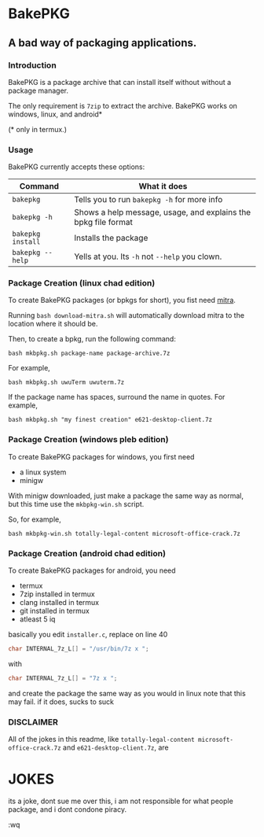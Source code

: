 # BakePKG
## A bad way of packaging applications.


### Introduction
BakePKG is a package archive that can install itself without without a package manager.

The only requirement is `7zip` to extract the archive. BakePKG works on windows, linux, and android*


(* only in termux.)

### Usage
BakePKG currently accepts these options:

| Command           | What it does                                                   |
|-------------------|----------------------------------------------------------------|
| `bakepkg`         | Tells you to run `bakepkg -h` for more info                    |
| `bakepkg -h`      | Shows a help message, usage, and explains the bpkg file format |
| `bakepkg install` | Installs the package                                           |
| `bakepkg --help`  | Yells at you. Its `-h` not `--help` you clown.                 |

### Package Creation (linux chad edition)
To create BakePKG packages (or bpkgs for short), you fist need [mitra](https://github.com/corkami/mitra).

Running `bash download-mitra.sh` will automatically download mitra to the location where it should be.

Then, to create a bpkg, run the following command:
```
bash mkbpkg.sh package-name package-archive.7z
```
For example,
```
bash mkbpkg.sh uwuTerm uwuterm.7z
```

If the package name has spaces, surround the name in quotes.
For example,
```
bash mkbpkg.sh "my finest creation" e621-desktop-client.7z
```


### Package Creation (windows pleb edition)
To create BakePKG packages for windows, you first need
- a linux system
- minigw

With minigw downloaded, just make a package the same way as normal, but this time use the `mkbpkg-win.sh` script.

So, for example,
```
bash mkbpkg-win.sh totally-legal-content microsoft-office-crack.7z
```

### Package Creation (android chad edition)
To create BakePKG packages for android, you need
- termux
- 7zip installed in termux
- clang installed in termux
- git installed in termux
- atleast 5 iq

basically you edit `installer.c`, replace on line 40
```c
char INTERNAL_7z_L[] = "/usr/bin/7z x ";
```
with
```c
char INTERNAL_7z_L[] = "7z x ";
```
and create the package the same way as you would in linux
note that this may fail. if it does, sucks to suck

### DISCLAIMER
All of the jokes in this readme, like `totally-legal-content microsoft-office-crack.7z` and `e621-desktop-client.7z`, are 
# JOKES
its a joke, dont sue me over this, i am not responsible for what people package, and i dont condone piracy.

:wq
